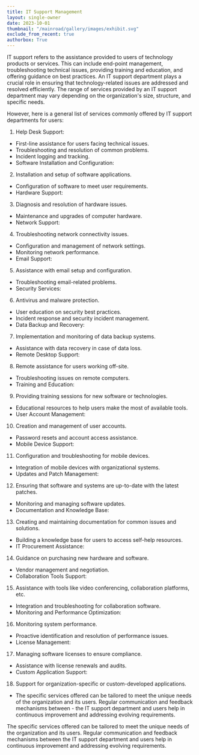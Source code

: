```yaml
---
title: IT Support Management
layout: single-owner
date: 2023-10-01
thumbnail: "/mainroad/gallery/images/exhibit.svg"
exclude_from_recent: true
authorbox: True
---
```

IT support refers to the assistance provided to users of technology products or services. This can include end-point management, troubleshooting technical issues, providing training and education, and offering guidance on best practices. An IT support department plays a crucial role in ensuring that technology-related issues are addressed and resolved efficiently. The range of services provided by an IT support department may vary depending on the organization's size, structure, and specific needs.
<!--more-->
However, here is a general list of services commonly offered by IT support departments for users:

1. Help Desk Support:
- First-line assistance for users facing technical issues.
- Troubleshooting and resolution of common problems.
- Incident logging and tracking.
- Software Installation and Configuration:

2. Installation and setup of software applications.
- Configuration of software to meet user requirements.
- Hardware Support:

3. Diagnosis and resolution of hardware issues.
- Maintenance and upgrades of computer hardware.
- Network Support:

4. Troubleshooting network connectivity issues.
- Configuration and management of network settings.
- Monitoring network performance.
- Email Support:

5. Assistance with email setup and configuration.
- Troubleshooting email-related problems.
- Security Services:

6. Antivirus and malware protection.
- User education on security best practices.
- Incident response and security incident management.
- Data Backup and Recovery:

7. Implementation and monitoring of data backup systems.
- Assistance with data recovery in case of data loss.
- Remote Desktop Support:

8. Remote assistance for users working off-site.
- Troubleshooting issues on remote computers.
- Training and Education:

9. Providing training sessions for new software or technologies.
- Educational resources to help users make the most of available tools.
- User Account Management:

10. Creation and management of user accounts.
- Password resets and account access assistance.
- Mobile Device Support:

11. Configuration and troubleshooting for mobile devices.
- Integration of mobile devices with organizational systems.
- Updates and Patch Management:

12. Ensuring that software and systems are up-to-date with the latest patches.
- Monitoring and managing software updates.
- Documentation and Knowledge Base:

13. Creating and maintaining documentation for common issues and solutions.
- Building a knowledge base for users to access self-help resources.
- IT Procurement Assistance:

14. Guidance on purchasing new hardware and software.
- Vendor management and negotiation.
- Collaboration Tools Support:

15. Assistance with tools like video conferencing, collaboration platforms, etc.
- Integration and troubleshooting for collaboration software.
- Monitoring and Performance Optimization:

16. Monitoring system performance.
- Proactive identification and resolution of performance issues.
- License Management:

17. Managing software licenses to ensure compliance.
- Assistance with license renewals and audits.
- Custom Application Support:

18. Support for organization-specific or custom-developed applications.
- The specific services offered can be tailored to meet the unique needs of the organization and its users. Regular communication and feedback mechanisms between - the IT support department and users help in continuous improvement and addressing evolving requirements.

The specific services offered can be tailored to meet the unique needs of the organization and its users. Regular communication and feedback mechanisms between the IT support department and users help in continuous improvement and addressing evolving requirements.